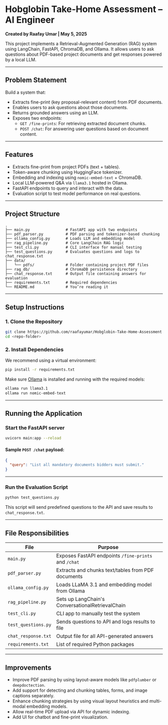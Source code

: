 # Hobglobin Take-Home Assessment – AI Engineer

**Created by Raafay Umar | May 5, 2025**

This project implements a Retrieval-Augmented Generation (RAG) system using LangChain, FastAPI, ChromaDB, and Ollama. It allows users to ask questions about PDF-based project documents and get responses powered by a local LLM.

---

## Problem Statement

Build a system that:
- Extracts fine-print (key proposal-relevant content) from PDF documents.
- Enables users to ask questions about those documents.
- Returns grounded answers using an LLM.
- Exposes two endpoints:
  - `GET /fine-prints`: For retrieving extracted document chunks.
  - `POST /chat`: For answering user questions based on document content.

---

## Features

- Extracts fine-print from project PDFs (text + tables).
- Token-aware chunking using HuggingFace tokenizer.
- Embedding and indexing using `nomic-embed-text` + ChromaDB.
- Local LLM-powered Q&A via `llama3.1` hosted in Ollama.
- FastAPI endpoints to query and interact with the data.
- Evaluation script to test model performance on real questions.

---

## Project Structure

```
.
├── main.py                # FastAPI app with two endpoints
├── pdf_parser.py          # PDF parsing and tokenizer-based chunking
├── ollama_config.py       # Loads LLM and embedding model
├── rag_pipeline.py        # Core LangChain RAG logic
├── test_cli.py            # CLI interface for manual testing
├── test_questions.py      # Evaluates questions and logs to chat_response.txt
├── data/
│   └── pdfs/              # Folder containing project PDF files
├── rag_db/                # ChromaDB persistence directory
├── chat_response.txt      # Output file containing answers for evaluation
├── requirements.txt       # Required dependencies
└── README.md              # You’re reading it
```

---

## Setup Instructions

### 1. Clone the Repository

```bash
git clone https://github.com/raafayumar/Hobglobin-Take-Home-Assessment.git
cd <repo-folder>
```

### 2. Install Dependencies

We recommend using a virtual environment:

```bash
pip install -r requirements.txt
```

Make sure [Ollama](https://ollama.com/) is installed and running with the required models:

```bash
ollama run llama3.1
ollama run nomic-embed-text
```

---

## Running the Application

### Start the FastAPI server

```bash
uvicorn main:app --reload
```

#### Sample `POST /chat` payload:

```json
{
  "query": "List all mandatory documents bidders must submit."
}
```

---

### Run the Evaluation Script

```bash
python test_questions.py
```

This script will send predefined questions to the API and save results to `chat_response.txt`.

---

## File Responsibilities

| File                 | Purpose |
|----------------------|---------|
| `main.py`            | Exposes FastAPI endpoints `/fine-prints` and `/chat` |
| `pdf_parser.py`      | Extracts and chunks text/tables from PDF documents |
| `ollama_config.py`   | Loads LLaMA 3.1 and embedding model from Ollama |
| `rag_pipeline.py`    | Sets up LangChain's ConversationalRetrievalChain |
| `test_cli.py`        | CLI app to manually test the system |
| `test_questions.py`  | Sends questions to API and logs results to file |
| `chat_response.txt`  | Output file for all API-generated answers |
| `requirements.txt`   | List of required Python packages |

---

## Improvements

- Improve PDF parsing by using layout-aware models like `pdfplumber` or `deepdoctection`.
- Add support for detecting and chunking tables, forms, and image captions separately.
- Enhance chunking strategies by using visual layout heuristics and multi-modal embedding models.
- Allow real-time PDF upload via API for dynamic indexing.
- Add UI for chatbot and fine-print visualization.
